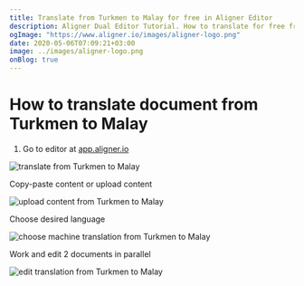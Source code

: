 ```yaml
---
title: Translate from Turkmen to Malay for free in Aligner Editor
description: Aligner Dual Editor Tutorial. How to translate for free from Turkmen to Malay. Aligner is multilingual document management platform. 
ogImage: "https://www.aligner.io/images/aligner-logo.png"
date: 2020-05-06T07:09:21+03:00
image: ../images/aligner-logo.png
onBlog: true
---
```


# How to translate document from Turkmen to Malay

1. Go to editor at [app.aligner.io](https://app.aligner.io "Aligner App web page")

![translate from Turkmen to Malay](../aligner-blank-editor.png "translate from Turkmen to Malay")

Copy-paste content or upload content

![upload content from Turkmen to Malay](../aligner-uploaded-document.png "upload content from Turkmen to Malay")

Choose desired language

![choose machine translation from Turkmen to Malay](../aligner-language-dropdown.png "choose machine translation from Turkmen to Malay")

Work and edit 2 documents in parallel

![edit translation from Turkmen to Malay](../aligner-double-sitded-editor.png "edit translation from Turkmen to Malay")

